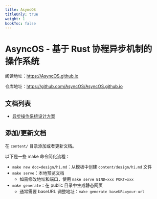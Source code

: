 ```yaml
---
title: AsyncOS
titleOnly: true
weight: 1
bookToc: false
---
```


# AsyncOS - 基于 Rust 协程异步机制的操作系统

阅读地址：<https://AsyncOS.github.io>

仓库地址：<https://github.com/AsyncOS/AsyncOS.github.io>

## 文档列表

- [异步操作系统设计方案](./content/design/overview.md)

## 添加/更新文档

在 `content/` 目录添加或者更新文档。

以下是一些 make 命令简化流程：

* `make new doc=design/hi.md`：从模板中创建 `content/design/hi.md` 文件
* `make serve`：本地预览文档
  * 如需修改地址和端口，使用 `make serve BIND=xxx PORT=xxx`
* `make generate`：在 public 目录中生成静态网页
  * 通常需要 baseURL 调整地址：`make generate baseURL=your-url`
